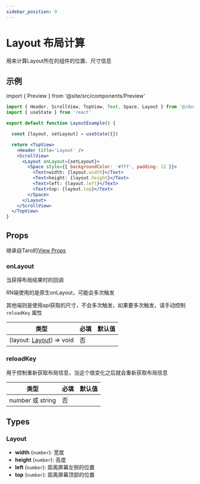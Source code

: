 ```yaml
---
sidebar_position: 9
---
```


# Layout 布局计算

用来计算Layout所在的组件的位置、尺寸信息

## 示例

import { Preview } from '@site/src/components/Preview'

<Preview name='Layout' />

```jsx
import { Header, ScrollView, TopView, Text, Space, Layout } from '@/duxui'
import { useState } from 'react'

export default function LayoutExample() {

  const [layout, setLayout] = useState({})

  return <TopView>
    <Header title='Layout' />
    <ScrollView>
      <Layout onLayout={setLayout}>
        <Space style={{ backgroundColor: '#fff', padding: 12 }}>
          <Text>width: {layout.width}</Text>
          <Text>height: {layout.height}</Text>
          <Text>left: {layout.left}</Text>
          <Text>top: {layout.top}</Text>
        </Space>
      </Layout>
    </ScrollView>
  </TopView>
}
```

## Props

继承自Taro的[View Props](https://nervjs.github.io/taro-docs/docs/components/viewContainer/view#viewprops)

### onLayout

当获得布局结果时的回调  

RN端使用的是原生onLayout，可能会多次触发

其他端则是使用api获取的尺寸，不会多次触发，如果要多次触发，请手动控制 `reloadKey` 属性

| 类型 | 必填 | 默认值 |
| ---- | -------- | ------- |
| (layout: [Layout](#layout)) => void | 否 |  |

### reloadKey

用于控制重新获取布局信息，当这个值变化之后就会重新获取布局信息

| 类型 | 必填 | 默认值 |
| ---- | -------- | ------- |
| number 或 string | 否 |  |

## Types

### Layout

- **width** (`number`): 宽度
- **height** (`number`): 高度
- **left** (`number`): 距离屏幕左侧的位置
- **top** (`number`): 距离屏幕顶部的位置